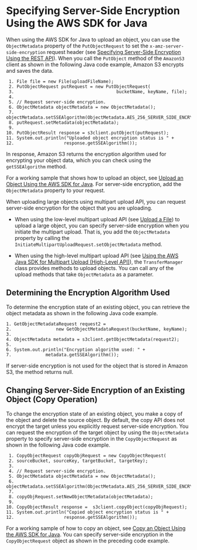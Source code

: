 # Specifying Server\-Side Encryption Using the AWS SDK for Java<a name="SSEUsingJavaSDK"></a>

When using the AWS SDK for Java to upload an object, you can use the `ObjectMetadata` property of the `PutObjectRequest` to set the `x-amz-server-side-encryption` request header \(see [Specifying Server\-Side Encryption Using the REST API](SSEUsingRESTAPI.md)\)\. When you call the `PutObject` method of the `AmazonS3` client as shown in the following Java code example, Amazon S3 encrypts and saves the data\.

```
 1. File file = new File(uploadFileName);
 2. PutObjectRequest putRequest = new PutObjectRequest(
 3.                                       bucketName, keyName, file);
 4.             
 5. // Request server-side encryption.
 6. ObjectMetadata objectMetadata = new ObjectMetadata();
 7. objectMetadata.setSSEAlgorithm(ObjectMetadata.AES_256_SERVER_SIDE_ENCRYPTION);     
 8. putRequest.setMetadata(objectMetadata);
 9. 
10. PutObjectResult response = s3client.putObject(putRequest);
11. System.out.println("Uploaded object encryption status is " + 
12.                   response.getSSEAlgorithm());
```

In response, Amazon S3 returns the encryption algorithm used for encrypting your object data, which you can check using the `getSSEAlgorithm` method\. 

For a working sample that shows how to upload an object, see [Upload an Object Using the AWS SDK for Java](UploadObjSingleOpJava.md)\. For server\-side encryption, add the `ObjectMetadata` property to your request\. 

When uploading large objects using multipart upload API, you can request server\-side encryption for the object that you are uploading\. 

+ When using the low\-level multipart upload API \(see [Upload a File](llJavaUploadFile.md)\) to upload a large object, you can specify server\-side encryption when you initiate the multipart upload\. That is, you add the `ObjectMetadata` property by calling the `InitiateMultipartUploadRequest.setObjectMetadata` method\. 

+ When using the high\-level multipart upload API \(see [Using the AWS Java SDK for Multipart Upload \(High\-Level API\)](usingHLmpuJava.md)\), the `TransferManager` class provides methods to upload objects\. You can call any of the upload methods that take `ObjectMetadata` as a parameter\.

## Determining the Encryption Algorithm Used<a name="DeterminingEncryptionAlgorithmUsed01"></a>

To determine the encryption state of an existing object, you can retrieve the object metadata as shown in the following Java code example\.

```
1. GetObjectMetadataRequest request2 = 
2.                 new GetObjectMetadataRequest(bucketName, keyName);
3.          
4. ObjectMetadata metadata = s3client.getObjectMetadata(request2);
5. 
6. System.out.println("Encryption algorithm used: " + 
7.             metadata.getSSEAlgorithm());
```

If server\-side encryption is not used for the object that is stored in Amazon S3, the method returns null\.

## Changing Server\-Side Encryption of an Existing Object \(Copy Operation\)<a name="ChangingServer-SideEncryptionofanExistingObjectCopyOperation01"></a>

To change the encryption state of an existing object, you make a copy of the object and delete the source object\. By default, the copy API does not encrypt the target unless you explicitly request server\-side encryption\. You can request the encryption of the target object by using the `ObjectMetadata` property to specify server\-side encryption in the `CopyObjectRequest` as shown in the following Java code example\. 

```
 1. CopyObjectRequest copyObjRequest = new CopyObjectRequest(
 2. sourceBucket, sourceKey, targetBucket, targetKey);
 3.             
 4. // Request server-side encryption.
 5. ObjectMetadata objectMetadata = new ObjectMetadata();
 6. objectMetadata.setSSEAlgorithm(ObjectMetadata.AES_256_SERVER_SIDE_ENCRYPTION); 
 7.             
 8. copyObjRequest.setNewObjectMetadata(objectMetadata);
 9.          
10. CopyObjectResult response =  s3client.copyObject(copyObjRequest);
11. System.out.println("Copied object encryption status is " + 
12.                   response.getSSEAlgorithm());
```

For a working sample of how to copy an object, see [Copy an Object Using the AWS SDK for Java](CopyingObjectUsingJava.md)\. You can specify server\-side encryption in the `CopyObjectRequest` object as shown in the preceding code example\.